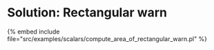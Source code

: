 # Solution: Rectangular warn

{% embed include file="src/examples/scalars/compute_area_of_rectangular_warn.pl" %}
